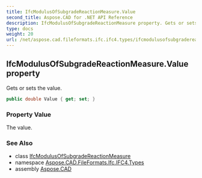 ```yaml
---
title: IfcModulusOfSubgradeReactionMeasure.Value
second_title: Aspose.CAD for .NET API Reference
description: IfcModulusOfSubgradeReactionMeasure property. Gets or sets the value
type: docs
weight: 20
url: /net/aspose.cad.fileformats.ifc.ifc4.types/ifcmodulusofsubgradereactionmeasure/value/
---
```

## IfcModulusOfSubgradeReactionMeasure.Value property

Gets or sets the value.

```csharp
public double Value { get; set; }
```

### Property Value

The value.

### See Also

* class [IfcModulusOfSubgradeReactionMeasure](../)
* namespace [Aspose.CAD.FileFormats.Ifc.IFC4.Types](../../ifcmodulusofsubgradereactionmeasure/)
* assembly [Aspose.CAD](../../../)


